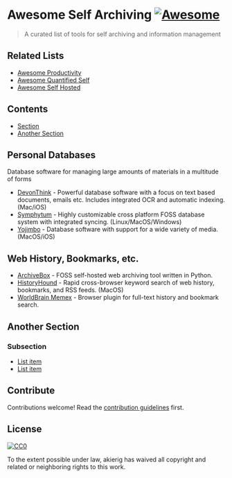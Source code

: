 # Awesome Self Archiving [![Awesome](https://awesome.re/badge.svg)](https://awesome.re)

> A curated list of tools for self archiving and information management

## Related Lists
- [Awesome Productivity](https://github.com/jyguyomarch/awesome-productivity)
- [Awesome Quantified Self](https://github.com/woop/awesome-quantified-self)
- [Awesome Self Hosted](https://github.com/awesome-selfhosted/awesome-selfhosted)

## Contents

- [Section](#section)
- [Another Section](#another-section)


## Personal Databases

Database software for managing large amounts of materials in a multitude of forms

- [DevonThink](https://www.devontechnologies.com/apps/devonthink) - Powerful database software with a focus on text based documents, emails etc. Includes integrated OCR and automatic indexing. (Mac/iOS)
- [Symphytum](https://github.com/giowck/symphytum#symphytum) - Highly customizable cross platform FOSS database system with integrated syncing. (Linux/MacOS/Windows)
- [Yojimbo](https://www.barebones.com/products/yojimbo/) - Database software with support for a wide variety of media. (MacOS/iOS)

## Web History, Bookmarks, etc.
- [ArchiveBox](https://github.com/pirate/ArchiveBox) - FOSS self-hosted web archiving tool written in Python. 
- [HistoryHound](https://www.stclairsoft.com/HistoryHound/) - Rapid cross-browser keyword search of web history, bookmarks, and RSS feeds. (MacOS)
- [WorldBrain Memex](https://github.com/WorldBrain/Memex) - Browser plugin for full-text history and bookmark search.

## Another Section

### Subsection

- [List item](http://example.com)
- [List item](http://example.com)


## Contribute

Contributions welcome! Read the [contribution guidelines](contributing.md) first.


## License

[![CC0](https://mirrors.creativecommons.org/presskit/buttons/88x31/svg/cc-zero.svg)](https://creativecommons.org/publicdomain/zero/1.0)

To the extent possible under law, akierig has waived all copyright and
related or neighboring rights to this work.
